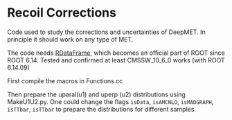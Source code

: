 # Recoil Corrections

Code used to study the corrections and uncertainties of DeepMET. In principle it should work on any type of MET. 

The code needs [RDataFrame](https://root.cern/doc/master/classROOT_1_1RDataFrame.html), which becomes an official part
of ROOT since ROOT 6.14. Tested and confirmed at least CMSSW_10_6_0 works (with ROOT 6.14.09)

First compile the macros in Functions.cc

Then prepare the uparal(u1) and uperp (u2) distributions using MakeU1U2.py. One could change the flags `isData`, `isAMCNLO`,
`isMADGRAPH`, `isTTbar`, `isTTbar` to prepare the distributions for different samples.


